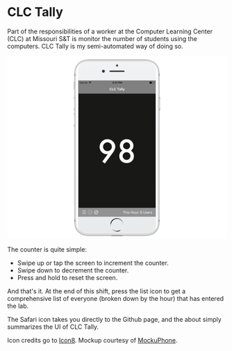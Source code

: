 # CLC Tally
Part of the responsibilities of a worker at the Computer Learning Center (CLC) at Missouri S&T is monitor the number of students using the computers. CLC Tally is my semi-automated way of doing so.

![Screenshot of CLC Tally](/screenshot.png "Screenshot of CLC Tally")

The counter is quite simple: 

- Swipe up or tap the screen to increment the counter.
- Swipe down to decrement the counter.
- Press and hold to reset the screen.

And that's it. At the end of this shift, press the list icon to get a comprehensive list of everyone (broken down by the hour) that has entered the lab.

The Safari icon takes you directly to the Github page, and the about simply summarizes the UI of CLC Tally.

Icon credits go to [Icon8](https://icons8.com/). Mockup courtesy of [MockuPhone](http://mockuphone.com/).